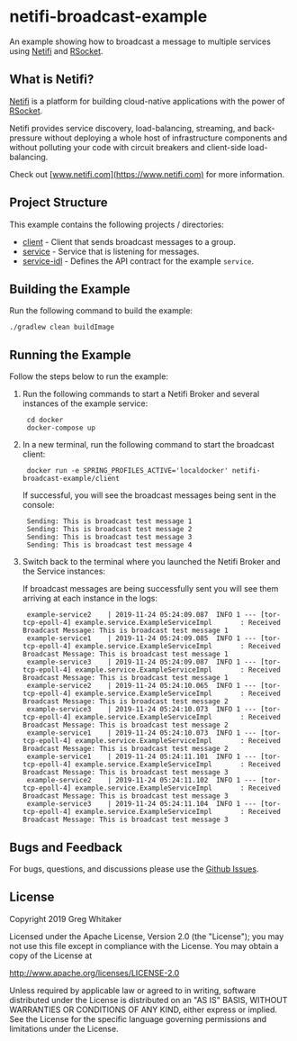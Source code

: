 # netifi-broadcast-example
An example showing how to broadcast a message to multiple services using [Netifi](https://www.netifi.io) and [RSocket](http://rsocket.io).

## What is Netifi?
[Netifi](https://www.netifi.com) is a platform for building cloud-native applications with the power of [RSocket](http://rsocket.io).

Netifi provides service discovery, load-balancing, streaming, and back-pressure without deploying a whole host of infrastructure 
components and without polluting your code with circuit breakers and client-side load-balancing. 

Check out [www.netifi.com](https://www.netifi.com) for more information.

## Project Structure
This example contains the following projects / directories:

- [client](client) - Client that sends broadcast messages to a group.
- [service](service) - Service that is listening for messages.
- [service-idl](service-idl) - Defines the API contract for the example `service`.

## Building the Example
Run the following command to build the example:

    ./gradlew clean buildImage

## Running the Example
Follow the steps below to run the example:

1. Run the following commands to start a Netifi Broker and several instances of the example service:

        cd docker
        docker-compose up
        
2. In a new terminal, run the following command to start the broadcast client:

        docker run -e SPRING_PROFILES_ACTIVE='localdocker' netifi-broadcast-example/client
        
    If successful, you will see the broadcast messages being sent in the console:
    
        Sending: This is broadcast test message 1 
        Sending: This is broadcast test message 2 
        Sending: This is broadcast test message 3 
        Sending: This is broadcast test message 4
        
3. Switch back to the terminal where you launched the Netifi Broker and the Service instances:

    If broadcast messages are being successfully sent you will see them arriving at each instance in the logs:

        example-service2    | 2019-11-24 05:24:09.087  INFO 1 --- [tor-tcp-epoll-4] example.service.ExampleServiceImpl       : Received Broadcast Message: This is broadcast test message 1
        example-service1    | 2019-11-24 05:24:09.085  INFO 1 --- [tor-tcp-epoll-4] example.service.ExampleServiceImpl       : Received Broadcast Message: This is broadcast test message 1
        example-service3    | 2019-11-24 05:24:09.087  INFO 1 --- [tor-tcp-epoll-4] example.service.ExampleServiceImpl       : Received Broadcast Message: This is broadcast test message 1
        example-service2    | 2019-11-24 05:24:10.065  INFO 1 --- [tor-tcp-epoll-4] example.service.ExampleServiceImpl       : Received Broadcast Message: This is broadcast test message 2
        example-service3    | 2019-11-24 05:24:10.073  INFO 1 --- [tor-tcp-epoll-4] example.service.ExampleServiceImpl       : Received Broadcast Message: This is broadcast test message 2
        example-service1    | 2019-11-24 05:24:10.073  INFO 1 --- [tor-tcp-epoll-4] example.service.ExampleServiceImpl       : Received Broadcast Message: This is broadcast test message 2
        example-service1    | 2019-11-24 05:24:11.101  INFO 1 --- [tor-tcp-epoll-4] example.service.ExampleServiceImpl       : Received Broadcast Message: This is broadcast test message 3
        example-service2    | 2019-11-24 05:24:11.102  INFO 1 --- [tor-tcp-epoll-4] example.service.ExampleServiceImpl       : Received Broadcast Message: This is broadcast test message 3
        example-service3    | 2019-11-24 05:24:11.104  INFO 1 --- [tor-tcp-epoll-4] example.service.ExampleServiceImpl       : Received Broadcast Message: This is broadcast test message 3

## Bugs and Feedback
For bugs, questions, and discussions please use the [Github Issues](https://github.com/gregwhitaker/netifi-broadcast-example/issues).

## License
Copyright 2019 Greg Whitaker

Licensed under the Apache License, Version 2.0 (the "License");
you may not use this file except in compliance with the License.
You may obtain a copy of the License at

   http://www.apache.org/licenses/LICENSE-2.0

Unless required by applicable law or agreed to in writing, software
distributed under the License is distributed on an "AS IS" BASIS,
WITHOUT WARRANTIES OR CONDITIONS OF ANY KIND, either express or implied.
See the License for the specific language governing permissions and
limitations under the License.

